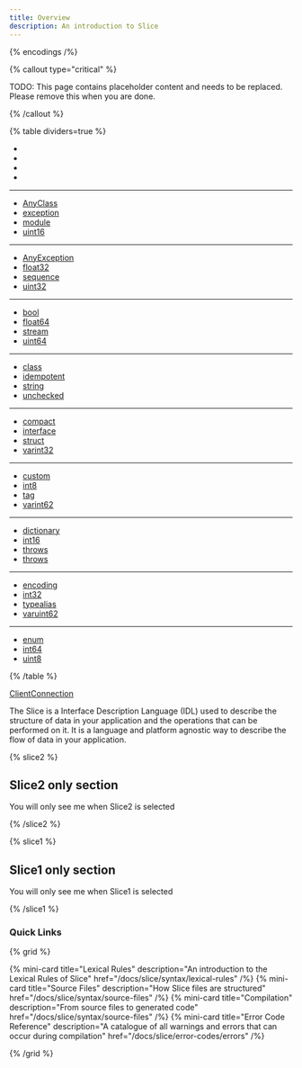 ```yaml
---
title: Overview
description: An introduction to Slice
---
```


{% encodings /%}

{% callout type="critical" %}

TODO: This page contains placeholder content and needs to be replaced. Please remove this when you are done.

{% /callout %}

{% table dividers=true %}

-
-
-
-

---

- [AnyClass](#todo)
- [exception](#todo)
- [module](#todo)
- [uint16](#todo)

---

- [AnyException](#todo)
- [float32](#todo)
- [sequence](#todo)
- [uint32](#todo)

---

- [bool](#todo)
- [float64](#todo)
- [stream](#todo)
- [uint64](#todo)

---

- [class](#todo)
- [idempotent](#todo)
- [string](#todo)
- [unchecked](#todo)

---

- [compact](#todo)
- [interface](#todo)
- [struct](#todo)
- [varint32](#todo)
---
- [custom](#todo)
- [int8](#todo)
- [tag](#todo)
- [varint62](#todo)

---

- [dictionary](#todo)
- [int16](#todo)
- [throws](#todo)
- [throws](#todo)

---

- [encoding](#todo)
- [int32](#todo)
- [typealias](#todo)
- [varuint62](#todo)

---

- [enum](#todo)
- [int64](#todo)
- [uint8](#todo)

{% /table %}

[ClientConnection](csharp:IceRpc.ClientConnection)

The Slice is a Interface Description Language (IDL) used to describe the structure of data in your application
and the operations that can be performed on it. It is a language and platform agnostic way to describe the flow
of data in your application.

{% slice2 %}

## Slice2 only section

You will only see me when Slice2 is selected

{% /slice2 %}

{% slice1 %}

## Slice1 only section

You will only see me when Slice1 is selected

{% /slice1 %}

### Quick Links

{% grid %}

{% mini-card title="Lexical Rules" description="An introduction to the Lexical Rules of Slice" href="/docs/slice/syntax/lexical-rules" /%}
{% mini-card title="Source Files" description="How Slice files are structured" href="/docs/slice/syntax/source-files" /%}
{% mini-card title="Compilation" description="From source files to generated code" href="/docs/slice/syntax/source-files" /%}
{% mini-card title="Error Code Reference" description="A catalogue of all warnings and errors that can occur during compilation" href="/docs/slice/error-codes/errors" /%}

{% /grid %}
